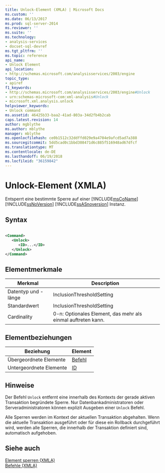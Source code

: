 ```yaml
---
title: Unlock-Element (XMLA) | Microsoft Docs
ms.custom: ''
ms.date: 06/13/2017
ms.prod: sql-server-2014
ms.reviewer: ''
ms.suite: ''
ms.technology:
- analysis-services
- docset-sql-devref
ms.tgt_pltfrm: ''
ms.topic: reference
api_name:
- Unlock Element
api_location:
- http://schemas.microsoft.com/analysisservices/2003/engine
topic_type:
- apiref
f1_keywords:
- http://schemas.microsoft.com/analysisservices/2003/engine#Unlock
- urn:schemas-microsoft-com:xml-analysis#Unlock
- microsoft.xml.analysis.unlock
helpviewer_keywords:
- Unlock command
ms.assetid: 46425b33-baa2-41ad-803a-34d2fb4b2cab
caps.latest.revision: 14
author: mgblythe
ms.author: mblythe
manager: mblythe
ms.openlocfilehash: ce0b1512c32ddffd029e9a4704e9afcd5ad7a388
ms.sourcegitcommit: 5dd5cad0c1bbd308471d6c885f516948ad67dfcf
ms.translationtype: MT
ms.contentlocale: de-DE
ms.lasthandoff: 06/19/2018
ms.locfileid: "36159842"
---
```

# <a name="unlock-element-xmla"></a>Unlock-Element (XMLA)
  Entsperrt eine bestimmte Sperre auf einer [!INCLUDE[msCoName](../../../includes/msconame-md.md)] [!INCLUDE[ssNoVersion](../../../includes/ssnoversion-md.md)] [!INCLUDE[ssASnoversion](../../../includes/ssasnoversion-md.md)] Instanz.  
  
## <a name="syntax"></a>Syntax  
  
```xml  
  
<Command>  
   <Unlock>  
      <ID>...</ID>  
   </Unlock>  
</Command>  
```  
  
## <a name="element-characteristics"></a>Elementmerkmale  
  
|Merkmal|Description|  
|--------------------|-----------------|  
|Datentyp und -länge|InclusionThresholdSetting|  
|Standardwert|InclusionThresholdSetting|  
|Cardinality|0-n: Optionales Element, das mehr als einmal auftreten kann.|  
  
## <a name="element-relationships"></a>Elementbeziehungen  
  
|Beziehung|Element|  
|------------------|-------------|  
|Übergeordnete Elemente|[Befehl](../xml-elements-properties/command-element-xmla.md)|  
|Untergeordnete Elemente|[ID](../xml-elements-properties/id-element-xmla.md)|  
  
## <a name="remarks"></a>Hinweise  
 Der Befehl `Unlock` entfernt eine innerhalb des Kontexts der gerade aktiven Transaktion begründete Sperre. Nur Datenbankadministratoren oder Serveradministratoren können explizit Ausgeben einer `Unlock` Befehl.  
  
 Alle Sperren werden im Kontext der aktuellen Transaktion abgehalten. Wenn die aktuelle Transaktion ausgeführt oder für diese ein Rollback durchgeführt wird, werden alle Sperren, die innerhalb der Transaktion definiert sind, automatisch aufgehoben.  
  
## <a name="see-also"></a>Siehe auch  
 [Element sperren &#40;XMLA&#41;](lock-element-xmla.md)   
 [Befehle &#40;XMLA&#41;](xml-elements-commands.md)  
  
  